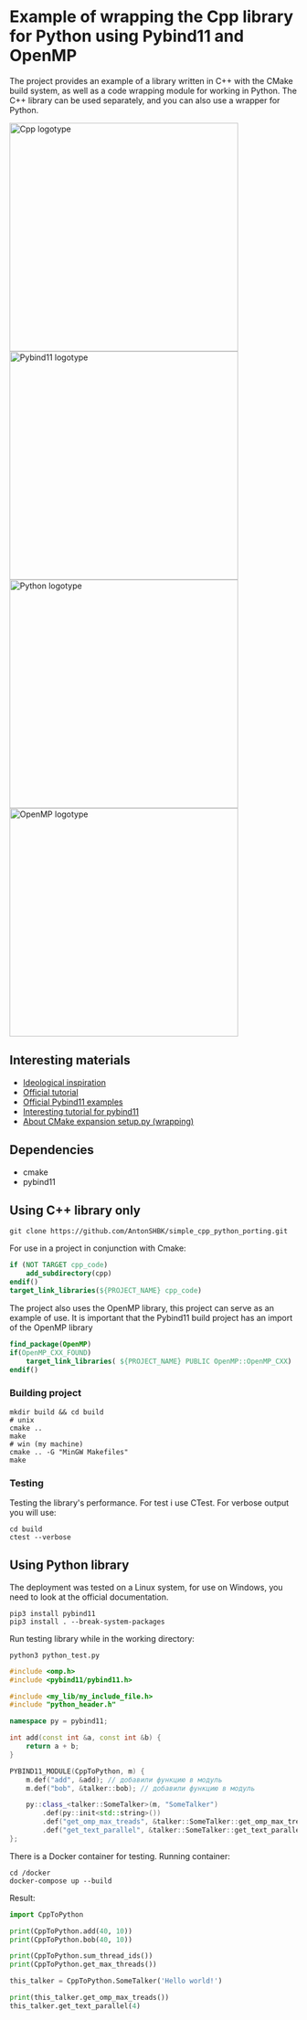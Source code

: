 # Example of wrapping the Cpp library for Python using Pybind11 and OpenMP

The project provides an example of a library written in C++ with the CMake build system, as well as a code wrapping module for working in Python. The C++ library can be used separately, and you can also use a wrapper for Python.

<img src="https://repository-images.githubusercontent.com/327470624/2d865200-6bf1-11eb-9d0e-2a488615d6ec" alt="Cpp logotype" width="400"/>

<img src="https://qiita-user-contents.imgix.net/https%3A%2F%2Fqiita-image-store.s3.amazonaws.com%2F0%2F234222%2Fcd7d94d8-9a4e-fb0f-a3c2-39deff6fce77.png?ixlib=rb-4.0.0&auto=format&gif-q=60&q=75&s=9bccb26be639078f4e7885e4ee7ea0b0" alt="Pybind11 logotype" width="400"/> 

<img src="https://fuzeservers.ru/wp-content/uploads/f/7/6/f767b64a7d72b5a23b468aa191c085bc.jpeg" alt="Python logotype" width="400"/>

<img src="https://mms.businesswire.com/media/20201113005450/en/307885/22/OpenMPLogo-rgb.jpg" alt="OpenMP logotype" width="400">

## Interesting materials
- [Ideological inspiration](https://github.com/smrfeld/cmake_cpp_pybind11_tutorial)
- [Official tutorial](https://pybind11.readthedocs.io/en/stable/basics.html)
- [Official Pybind11 examples](https://github.com/pybind/cmake_example)
- [Interesting tutorial for pybind11](https://smyt.ru/blog/sozdaem-s-python-rasshireniya-s-pomshyu-pybind11/?ysclid=lr6j5noobx652421112)
- [About CMake expansion setup.py (wrapping)](https://www.benjack.io/hybrid-python/c-packages-revisited/)

## Dependencies
- cmake
- pybind11

## Using C++ library only

```bush
git clone https://github.com/AntonSHBK/simple_cpp_python_porting.git
```

For use in a project in conjunction with Cmake:

```cmake
if (NOT TARGET cpp_code)
    add_subdirectory(cpp)
endif() 
target_link_libraries(${PROJECT_NAME} cpp_code)
```

The project also uses the OpenMP library, this project can serve as an example of use. It is important that the Pybind11 build project has an import of the OpenMP library
```cmake
find_package(OpenMP)
if(OpenMP_CXX_FOUND)
    target_link_libraries( ${PROJECT_NAME} PUBLIC OpenMP::OpenMP_CXX)
endif()
```

### Building project
```bush
mkdir build && cd build
# unix
cmake ..
make
# win (my machine)
cmake .. -G "MinGW Makefiles"
make
```

### Testing

Testing the library's performance. For test i use CTest. 
For verbose output you will use:
```bush
cd build
ctest --verbose
```

## Using Python library

The deployment was tested on a Linux system, for use on Windows, you need to look at the official documentation.

```
pip3 install pybind11
pip3 install . --break-system-packages
```
Run testing library while in the working directory:
```bush
python3 python_test.py
```

```cpp
#include <omp.h>
#include <pybind11/pybind11.h>

#include <my_lib/my_include_file.h>
#include "python_header.h"

namespace py = pybind11;

int add(const int &a, const int &b) {
    return a + b;
}

PYBIND11_MODULE(CppToPython, m) {
    m.def("add", &add); // добавили функцию в модуль
    m.def("bob", &talker::bob); // добавили функцию в модуль

    py::class_<talker::SomeTalker>(m, "SomeTalker")
        .def(py::init<std::string>())
        .def("get_omp_max_treads", &talker::SomeTalker::get_omp_max_treads)
        .def("get_text_parallel", &talker::SomeTalker::get_text_parallel);
};
```

There is a Docker container for testing. Running container:
```bush
cd /docker
docker-compose up --build
```

Result:
```python
import CppToPython

print(CppToPython.add(40, 10))
print(CppToPython.bob(40, 10))

print(CppToPython.sum_thread_ids())
print(CppToPython.get_max_threads())

this_talker = CppToPython.SomeTalker('Hello world!')

print(this_talker.get_omp_max_treads())
this_talker.get_text_parallel(4)
```
